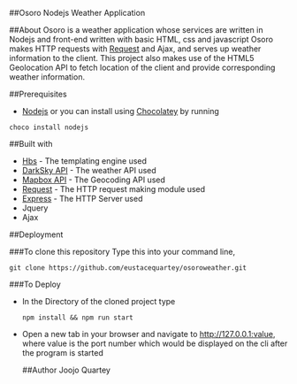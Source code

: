 ##Osoro
Nodejs Weather Application

##About
Osoro is a weather application whose services are written in Nodejs and front-end written with basic HTML, css and javascript
Osoro makes HTTP requests with [Request](https://www.npmjs.com/package/request) and Ajax, and serves up weather information to the client.
This project also makes use of the HTML5 Geolocation API to fetch location of the client and provide corresponding weather information.

##Prerequisites
* [Nodejs](https://nodejs.org) or you can install using [Chocolatey](https://chocolatey.org) by running 

```
choco install nodejs
```

##Built with
* [Hbs](https://www.npmjs.com/package/hbs) - The templating engine used
* [DarkSky API](https://www.darksky.net) - The weather API used
* [Mapbox API](https://docs.mapbox.com/api/) - The Geocoding API used
* [Request](https://www.npmjs.com/package/request) - The HTTP request making module used
* [Express](https://www.npmjs.com/express) - The HTTP Server used
* Jquery
* Ajax


##Deployment

###To clone this repository 
Type this into your command line,
```
git clone https://github.com/eustacequartey/osoroweather.git
```

###To Deploy
* In the Directory of the cloned project type 
  ```
  npm install && npm run start
  ```
* Open a new tab in your browser and navigate to http://127.0.0.1:value, where value is the port number which would be displayed on the cli
  after the program is started
  
  
  ##Author
  Joojo Quartey
